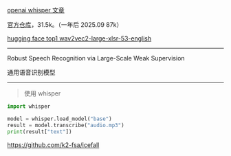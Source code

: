 
[openai whisper 文章](https://openai.com/research/whisper)

[官方仓库](https://github.com/openai/whisper)，31.5k。（一年后 2025.09 87k）

[hugging face top1 wav2vec2-large-xlsr-53-english](https://huggingface.co/jonatasgrosman/wav2vec2-large-xlsr-53-english)



-----------------

Robust Speech Recognition via Large-Scale Weak Supervision

通用语音识别模型

-----------------


>使用 whisper

```python
import whisper

model = whisper.load_model("base")
result = model.transcribe("audio.mp3")
print(result["text"])
```

https://github.com/k2-fsa/icefall